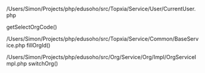 /Users/Simon/Projects/php/edusoho/src/Topxia/Service/User/CurrentUser.php

getSelectOrgCode()


/Users/Simon/Projects/php/edusoho/src/Topxia/Service/Common/BaseService.php
fillOrgId()


/Users/Simon/Projects/php/edusoho/src/Org/Service/Org/Impl/OrgServiceImpl.php
switchOrg()
